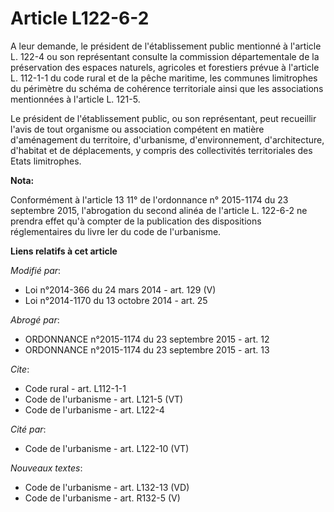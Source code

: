 # Article L122-6-2

A leur demande, le président de l'établissement public mentionné à l'article L. 122-4 ou son représentant consulte la
commission départementale de la   préservation des espaces naturels, agricoles et forestiers prévue à l'article L. 112-1-1 du
code rural et de la pêche maritime, les communes limitrophes du périmètre du schéma de cohérence territoriale ainsi que les
associations mentionnées à l'article L. 121-5. 

Le président de l'établissement public, ou son représentant, peut recueillir l'avis de tout organisme ou association
compétent en matière d'aménagement du territoire, d'urbanisme, d'environnement, d'architecture, d'habitat et de déplacements,
y compris des collectivités territoriales des Etats limitrophes.

**Nota:**

Conformément à l'article 13 11° de l'ordonnance n° 2015-1174 du 23 septembre 2015, l'abrogation du second alinéa de l'article
L. 122-6-2 ne prendra effet qu'à compter de la publication des dispositions réglementaires du livre Ier du code de
l'urbanisme.

**Liens relatifs à cet article**

_Modifié par_:

  - Loi n°2014-366 du 24 mars 2014 - art. 129 (V)
  - Loi n°2014-1170 du 13 octobre 2014 - art. 25

_Abrogé par_:

  - ORDONNANCE n°2015-1174 du 23 septembre 2015 - art. 12
  - ORDONNANCE n°2015-1174 du 23 septembre 2015 - art. 13

_Cite_:

  - Code rural - art. L112-1-1
  - Code de l'urbanisme - art. L121-5 (VT)
  - Code de l'urbanisme - art. L122-4

_Cité par_:

  - Code de l'urbanisme - art. L122-10 (VT)

_Nouveaux textes_:

  - Code de l'urbanisme - art. L132-13 (VD)
  - Code de l'urbanisme - art. R132-5 (V)
